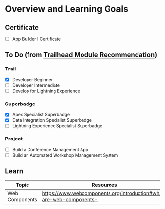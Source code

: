 # Overview and Learning Goals
## Certificate
- [ ] App Builder I Certificate

## To Do (from [Trailhead Module Recommendation](https://trailhead.salesforce.com/content/learn/modules/career-development-planning/create-a-plan-and-skill-up)) 
### Trail
- [x] Developer Beginner
- [ ] Developer Intermediate
- [ ] Develop for Lightning Experience 
### Superbadge
- [x] Apex Specialist Superbadge
- [x] Data Integration Specialist Superbadge
- [ ] Lightning Experience Specialist Superbadge
### Project
- [ ] Build a Conference Management App 
- [ ] Build an Automated Workshop Management System

## Learn
Topic|Resources
---|---|
Web Components|https://www.webcomponents.org/introduction#what-are-web-components-
